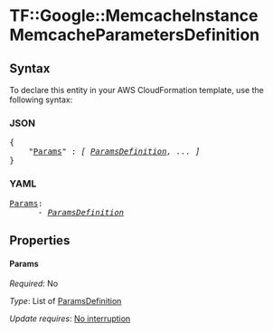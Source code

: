 # TF::Google::MemcacheInstance MemcacheParametersDefinition

## Syntax

To declare this entity in your AWS CloudFormation template, use the following syntax:

### JSON

<pre>
{
    "<a href="#params" title="Params">Params</a>" : <i>[ <a href="paramsdefinition.md">ParamsDefinition</a>, ... ]</i>
}
</pre>

### YAML

<pre>
<a href="#params" title="Params">Params</a>: <i>
      - <a href="paramsdefinition.md">ParamsDefinition</a></i>
</pre>

## Properties

#### Params

_Required_: No

_Type_: List of <a href="paramsdefinition.md">ParamsDefinition</a>

_Update requires_: [No interruption](https://docs.aws.amazon.com/AWSCloudFormation/latest/UserGuide/using-cfn-updating-stacks-update-behaviors.html#update-no-interrupt)

